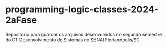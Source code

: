 # programming-logic-classes-2024-2aFase
Repositório para guardar os arquivos desenvolvidos no segundo semestre do CT Desenvolvimento de Sistemas no SENAI Florianópolis/SC
